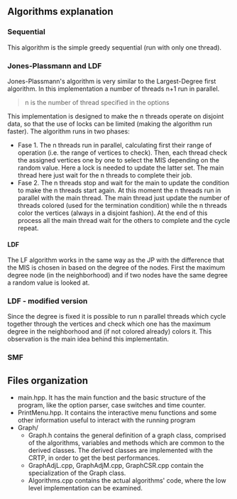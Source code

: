 






## Algorithms explanation
### Sequential
This algorithm is the simple greedy sequential (run with only one thread).

### Jones-Plassmann and LDF
Jones-Plassmann's algorithm is very similar to the Largest-Degree first algorithm. In this implementation a number of threads n+1 run in parallel.

> n is the number of thread specified in the options

This implementation is designed to make the n threads operate on disjoint data, so that the use of locks can be limited (making the algorithm run faster). The algorithm runs in two phases:
- Fase 1. The n threads run in parallel, calculating first their range of operation (i.e. the range of vertices to check). Then, each thread check the assigned vertices one by one to select the MIS depending on the random value. Here a lock is needed to update the latter set. The main thread here just wait for the n threads to complete their job.
- Fase 2. The n threads stop and wait for the main to update the condition to make the n threads start again. At this moment the n threads run in parallel with the main thread. The main thread just update the number of threads colored (used for the termination condition) while the n threads color the vertices (always in a disjoint fashion). At the end of this process all the main thread wait for the others to complete and the cycle repeat.

#### LDF
The LF algorithm works in the same way as the JP with the difference that the MIS is chosen in based on the degree of the nodes. First the maximum degree node (in the neighborhood) and if two nodes have the same degree a random value is looked at.

### LDF - modified version
Since the degree is fixed it is possible to run n parallel threads which cycle together through the vertices and check which one has the maximum degree in the neighborhood and (if not colored already) colors it. This observation is the main idea behind this implementatin.

### SMF


## Files organization
- main.hpp. It has the main function and the basic structure of the program, like the option parser, case switches and time counter.
- PrintMenu.hpp. It contains the interactive menu functions and some other information useful to interact with the running program
- Graph/
    - Graph.h contains the general definition of a graph class, comprised of the algorithms, variables and methods which are common to the derived classes. The derived classes are implemented with the CRTP, in order to get the best performances.
    - GraphAdjL.cpp, GraphAdjM.cpp, GraphCSR.cpp contain the specialization of the Graph class.
    - Algorithms.cpp contains the actual algorithms' code, where the low level implementation can be examined. 


